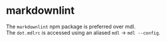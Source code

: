 # markdownlint

The `markdownlint` npm package is preferred over mdl.  
The `dot.mdlrc` is accessed using an aliased `mdl` -> `mdl --config`.
